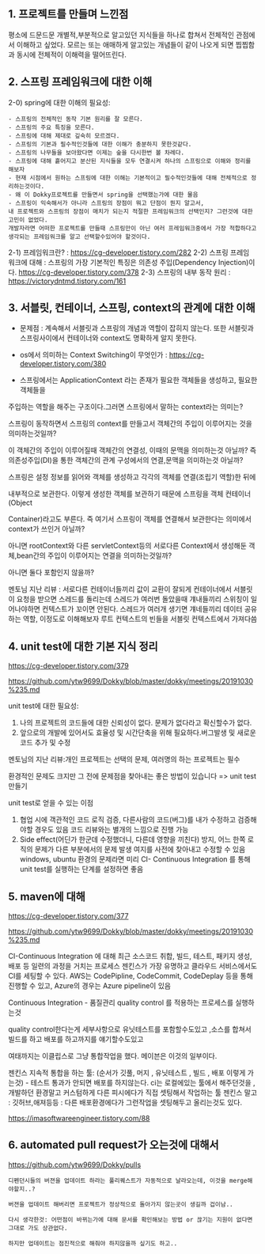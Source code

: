 ## 1. 프로젝트를 만들며 느낀점
평소에 드문드문 개별적,부분적으로 알고있던 지식들을 하나로 합쳐서 전체적인 관점에서 이해하고 싶었다.
모르는 또는 애매하게 알고있는 개념들이 같이 나오게 되면 찝찝함과 동시에 전체적이 이해력을 떨어뜨린다.

## 2. 스프링 프레임워크에 대한 이해

2-0) spring에 대한 이해의 필요성:
	
 	- 스프링의 전체적인 동작 기본 원리를 잘 모른다.
 	- 스프링의 주요 특징을 모른다.
 	- 스프링에 대해 제대로 깊숙히 모르겠다. 
 	- 스프링의 기본과 필수적인것들에 대한 이해가 충분하지 못한것같다.
 	- 스프링의 나무들을 보아왔다면 이제는 숲을 다시한번 볼 차례다.
 	- 스프링에 대해 흩어지고 분산된 지식들을 모두 연결시켜 하나의 스프링으로 이해와 정리를 해보자 
 	- 현재 시점에서 원하는 스프링에 대한 이해는 기본적이고 필수적인것들에 대해 전체적으로 정리하는것이다.
 	- 왜 이 Dokky프로젝트를 만들면서 spring을 선택했는가에 대한 물음
 	- 스프링이 익숙해서가 아니라 스프링의 장점이 뭐고 단점이 뭔지 알고서, 
 	내 프로젝트와 스프링의 장점이 매치가 되는지 적절한 프레임워크의 선택인지? 그런것에 대한 고민이 없었다.
 	개발자라면 어떠한 프로젝트를 만들때 스프링만이 아닌 여러 프레임워크중에서 가장 적합하다고 생각되는 프레임워크를 알고 선택할수있어야 할것이다. 
	
2-1) 프레임워크란? : https://cg-developer.tistory.com/282
2-2) 스프링 프레임 워크에 대해 : 스프링의 가장 기본적인 특징은 의존성 주입(Dependency Injection)이다.
https://cg-developer.tistory.com/378
2-3) 스프링의 내부 동작 원리 : https://victorydntmd.tistory.com/161

## 3. 서블릿, 컨테이너, 스프링, context의 관계에 대한 이해

- 문제점 : 
	계속해서 서블릿과 스프링의 개념과 역할이 잡히지 않는다.
 	또한  서블릿과 스프링사이에서 컨테이너와 context도 명확하게 알지 못한다.

- os에서 의미하는 Context Switching이 무엇인가 : https://cg-developer.tistory.com/380

- 스프링에서는 ApplicationContext 라는 존재가 필요한 객체들을 생성하고, 필요한 객체들을 

주입하는 역할을 해주는 구조이다.그러면 스프링에서 말하는 context라는 의미는?

스프링이 동작하면서 스프링의 context를 만들고서 객체간의 주입이 이루어지는 것을 의미하는것일까?

이 객체간의 주입이 이루어질때 객체간의 연결성, 이때의 문맥을 의미하는것 아닐까? 즉 의존성주입(DI)을 통한 객체간의 관계 구성에서의 연결,문맥을 의미하는것 아닐까? 

스프링은 설정 정보를 읽어와 객체를 생성하고 각각의 객체를 연결(조립기 역할)한 뒤에 

내부적으로 보관한다. 이렇게 생성한 객체를 보관하기 때문에 스프링을 객체 컨테이너(Object 

Container)라고도 부른다. 즉 여기서 스프링이 객체를 연결해서 보관한다는 의미에서 context가 쓰인거 아닐까?

아니면 rootContext와 다른 servletContext등의 서로다른 Context에서 생성해둔 객체,bean간의 주입이 이루어지는 연결을 의미하는것일까?

아니면 둘다 포함인지 않을까?

멘토님 지난 리뷰 :
서로다른 컨테이너들끼리 값이 교환이 잘되게 
컨테이너에서 서블릿이 요청을 받으면 스레드를 돌리는데
스레드가 여러번 돌았을때 걔내들끼리 스위칭이 일어나야하면
컨텍스트가 꼬이면 안된다. 스레드가 여러개 생기면 
걔네들끼리 데이터 공유하는 역할, 이정도로 이해해보자
루트 컨텍스트의 빈들을 서블릿 컨텍스트에서 가져다씀 

## 4. unit test에 대한 기본 지식 정리

https://cg-developer.tistory.com/379

https://github.com/ytw9699/Dokky/blob/master/dokky/meetings/20191030%235.md

unit test에 대한 필요성: 
1. 나의 프로젝트의 코드들에 대한 신뢰성이 없다. 문제가 없다라고 확신할수가 없다.
2. 앞으로의 개발에 있어서도 효율성 및 시간단축을 위해 필요하다.버그발생 및 새로운 코드 추가 및 수정

멘토님의 지난 리뷰:개인 프로젝트는 선택의 문제, 여러명의 하는 프로젝트는 필수

환경적인 문제도 크지만 그 전에 문제점을 찾아내는 좋은 방법이 있습니다 => unit test 만들기

unit test로 얻을 수 있는 이점

1. 협업 시에 객관적인 코드 로직 검증, 다른사람의 코드(버그)를 내가 수정하고 검증해야할 경우도 있음
 코드 리뷰와는 별개의 느낌으로 진행 가능
2. Side effect(어딘가 한군데 수정했더니, 다른데 영향을 끼친다) 방지, 
어느 한쪽 로직의 문제가 다른 부분에서의 문제 발생 여지를 사전에 찾아내고 수정할 수 있음
windows, ubuntu 환경의 문제라면 미리 CI- Continuous Integration 
를 통해 unit test를 실행하는 단계를 설정하면 좋음

## 5. maven에 대해

https://cg-developer.tistory.com/377

https://github.com/ytw9699/Dokky/blob/master/dokky/meetings/20191030%235.md

CI-Continuous Integration 에 대해
최근 소스코드 취합, 빌드, 테스트, 패키지 생성, 배포 등 일련의 과정을 거치는 프로세스
젠킨스가 가장 유명하고 클라우드 서비스에서도 CI를 세팅할 수 있다.
AWS는 CodePipline, CodeCommit, CodeDeplay 등을 통해 진행할 수 있고, Azure의 경우는 Azure pipeline이 있음

Continuous Integration - 품질관리 quality control 를 적용하는 프로세스를 실행하는것

quality control한다는게 세부사항으로 유닛테스트를 포함할수도있고 ,소스를 합쳐서 빌드를 하고 배포를 하고까지를 얘기할수도있고

여태까지는 이클립스로 그냥 통합작업을 했다. 메이븐은 이것의 일부이다.

젠킨스 지속적 통합을 하는 툴: (순서가 깃풀, 머지 , 유닛테스트 , 빌드 , 배포 이렇게 가는것) - 테스트 통과가 안되면 배포를 하지않는다.
ci는 로컬에있는 툴에서 해주던것을 , 개발하던 환경말고 커스텀하게 다른 피시에다가 직접 셋팅해서 작업하는 툴
젠킨스 말고 : 깃허브,애져등등 : 다른 배포환경에다가 그런작업을 셋팅해두고 올리는것도 있다.

https://imasoftwareengineer.tistory.com/88

## 6. automated pull request가 오는것에 대해서

https://github.com/ytw9699/Dokky/pulls

 	디펜던시들의 버젼을 업데이트 하라는 풀리퀘스트가 자동적으로 날라오는데, 이것을 merge해야할지..?

 	버젼을 업데이트 해버리면 프로젝트가 정상적으로 돌아가지 않는곳이 생길까 겁이남..

 	다시 생각한것: 어떤점이 바뀌는가에 대해 문서를 확인해보는 방법 or 끊기는 지원이 없다면 그대로 가도 상관없다.

 	하지만 업데이트는 점진적으로 해줘야 하지않을까 싶기도 하고..
